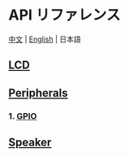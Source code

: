# API リファレンス

[中文](/zh_CN/api_reference)  | [English](/en/api_reference) | 日本語

## [LCD](ja/api_reference/api_lcd)
## [Peripherals](ja/api_reference/peripherals/api_gpio)
### 1. [GPIO](ja/api_reference/peripherals/api_gpio)
## [Speaker](ja/api_reference/api_speaker)